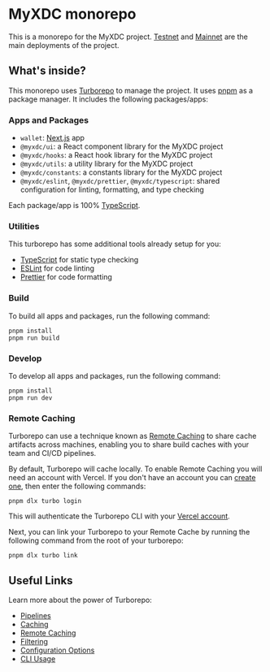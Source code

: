 # MyXDC monorepo

This is a monorepo for the MyXDC project. [Testnet](https://testnet.myxdc.org) and [Mainnet](https://app.myxdc.org) are the main deployments of the project.

## What's inside?

This monorepo uses [Turborepo](https://turbo.build/repo) to manage the project. It uses [pnpm](https://pnpm.io) as a package manager. It includes the following packages/apps:

### Apps and Packages

- `wallet`: [Next.js](https://nextjs.org/) app
- `@myxdc/ui`: a React component library for the MyXDC project
- `@myxdc/hooks`: a React hook library for the MyXDC project
- `@myxdc/utils`: a utility library for the MyXDC project
- `@myxdc/constants`: a constants library for the MyXDC project
- `@myxdc/eslint`, `@myxdc/prettier`, `@myxdc/typescript`: shared configuration for linting, formatting, and type checking

Each package/app is 100% [TypeScript](https://www.typescriptlang.org/).

### Utilities

This turborepo has some additional tools already setup for you:

- [TypeScript](https://www.typescriptlang.org/) for static type checking
- [ESLint](https://eslint.org/) for code linting
- [Prettier](https://prettier.io) for code formatting

### Build

To build all apps and packages, run the following command:

```
pnpm install
pnpm run build
```

### Develop

To develop all apps and packages, run the following command:

```
pnpm install
pnpm run dev
```

### Remote Caching

Turborepo can use a technique known as [Remote Caching](https://turbo.build/repo/docs/core-concepts/remote-caching) to share cache artifacts across machines, enabling you to share build caches with your team and CI/CD pipelines.

By default, Turborepo will cache locally. To enable Remote Caching you will need an account with Vercel. If you don't have an account you can [create one](https://vercel.com/signup), then enter the following commands:

```
pnpm dlx turbo login
```

This will authenticate the Turborepo CLI with your [Vercel account](https://vercel.com/docs/concepts/personal-accounts/overview).

Next, you can link your Turborepo to your Remote Cache by running the following command from the root of your turborepo:

```
pnpm dlx turbo link
```

## Useful Links

Learn more about the power of Turborepo:

- [Pipelines](https://turbo.build/repo/docs/core-concepts/monorepos/running-tasks)
- [Caching](https://turbo.build/repo/docs/core-concepts/caching)
- [Remote Caching](https://turbo.build/repo/docs/core-concepts/remote-caching)
- [Filtering](https://turbo.build/repo/docs/core-concepts/monorepos/filtering)
- [Configuration Options](https://turbo.build/repo/docs/reference/configuration)
- [CLI Usage](https://turbo.build/repo/docs/reference/command-line-reference)
